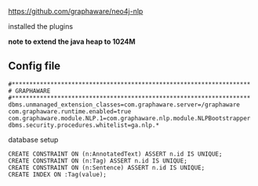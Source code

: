 https://github.com/graphaware/neo4j-nlp

installed the plugins

**note to extend the java heap to 1024M**


## Config file

~~~
#********************************************************************
# GRAPHAWARE
#********************************************************************
dbms.unmanaged_extension_classes=com.graphaware.server=/graphaware
com.graphaware.runtime.enabled=true
com.graphaware.module.NLP.1=com.graphaware.nlp.module.NLPBootstrapper
dbms.security.procedures.whitelist=ga.nlp.*
~~~


database setup

~~~
CREATE CONSTRAINT ON (n:AnnotatedText) ASSERT n.id IS UNIQUE;
CREATE CONSTRAINT ON (n:Tag) ASSERT n.id IS UNIQUE;
CREATE CONSTRAINT ON (n:Sentence) ASSERT n.id IS UNIQUE;
CREATE INDEX ON :Tag(value);
~~~